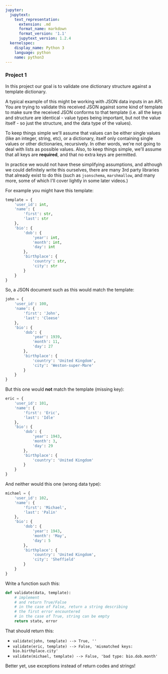 ```yaml
---
jupyter:
  jupytext:
    text_representation:
      extension: .md
      format_name: markdown
      format_version: '1.1'
      jupytext_version: 1.2.4
  kernelspec:
    display_name: Python 3
    language: python
    name: python3
---
```


### Project 1


In this project our goal is to validate one dictionary structure against a template dictionary.

A typical example of this might be working with JSON data inputs in an API. You are trying to validate this received JSON against some kind of template to make sure the received JSON conforms to that template (i.e. all the keys and structure are identical - value types being important, but not the value itself - so just the structure, and the data type of the values).

To keep things simple we'll assume that values can be either single values (like an integer, string, etc), or a dictionary, itself only containing single values or other dictionaries, recursively. In other words, we're not going to deal with lists as possible values. Also, to keep things simple, we'll assume that all keys are **required**, and that no extra keys are permitted.

In practice we would not have these simplifying assumptions, and although we could definitely write this ourselves, there are many 3rd party libraries that already exist to do this (such as `jsonschema`, `marshmallow`, and many more, some of which I'll cover lightly in some later videos.)


For example you might have this template:

```python
template = {
    'user_id': int,
    'name': {
        'first': str,
        'last': str
    },
    'bio': {
        'dob': {
            'year': int,
            'month': int,
            'day': int
        },
        'birthplace': {
            'country': str,
            'city': str
        }
    }
}
```

So, a JSON document such as this would match the template:

```python
john = {
    'user_id': 100,
    'name': {
        'first': 'John',
        'last': 'Cleese'
    },
    'bio': {
        'dob': {
            'year': 1939,
            'month': 11,
            'day': 27
        },
        'birthplace': {
            'country': 'United Kingdom',
            'city': 'Weston-super-Mare'
        }
    }
}
```

But this one would **not** match the template (missing key):

```python
eric = {
    'user_id': 101,
    'name': {
        'first': 'Eric',
        'last': 'Idle'
    },
    'bio': {
        'dob': {
            'year': 1943,
            'month': 3,
            'day': 29
        },
        'birthplace': {
            'country': 'United Kingdom'
        }
    }
}
```

And neither would this one (wrong data type):

```python
michael = {
    'user_id': 102,
    'name': {
        'first': 'Michael',
        'last': 'Palin'
    },
    'bio': {
        'dob': {
            'year': 1943,
            'month': 'May',
            'day': 5
        },
        'birthplace': {
            'country': 'United Kingdom',
            'city': 'Sheffield'
        }
    }
}
```

Write a function such this:

```python
def validate(data, template):
    # implement
    # and return True/False
    # in the case of False, return a string describing 
    # the first error encountered
    # in the case of True, string can be empty
    return state, error
```

That should return this:
* `validate(john, template) --> True, ''`
* `validate(eric, template) --> False, 'mismatched keys: bio.birthplace.city'`
* `validate(michael, template) --> False, 'bad type: bio.dob.month'`


Better yet, use exceptions instead of return codes and strings!
